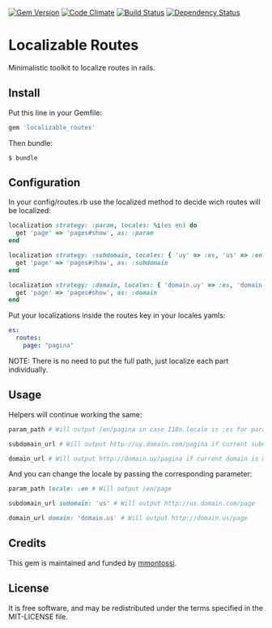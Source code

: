 [![Gem Version](https://badge.fury.io/rb/localizable_routes.svg)](http://badge.fury.io/rb/localizable_routes)
[![Code Climate](https://codeclimate.com/github/mmontossi/localizable_routes/badges/gpa.svg)](https://codeclimate.com/github/mmontossi/localizable_routes)
[![Build Status](https://travis-ci.org/mmontossi/localizable_routes.svg)](https://travis-ci.org/mmontossi/localizable_routes)
[![Dependency Status](https://gemnasium.com/mmontossi/localizable_routes.svg)](https://gemnasium.com/mmontossi/localizable_routes)

# Localizable Routes

Minimalistic toolkit to localize routes in rails.

## Install

Put this line in your Gemfile:
```ruby
gem 'localizable_routes'
```

Then bundle:
```
$ bundle
```

## Configuration

In your config/routes.rb use the localized method to decide wich routes will be localized:
```ruby
localization strategy: :param, locales: %i(es en) do
  get 'page' => 'pages#show', as: :param
end

localization strategy: :subdomain, locales: { 'uy' => :es, 'us' => :en } do
  get 'page' => 'pages#show', as: :subdomain
end

localization strategy: :domain, locales: { 'domain.uy' => :es, 'domain.us' => :en } do
  get 'page' => 'pages#show', as: :domain
end
```

Put your localizations inside the routes key in your locales yamls:
```yaml
es:
  routes:
    page: "pagina"
```

NOTE: There is no need to put the full path, just localize each part individually.

## Usage

Helpers will continue working the same:
```ruby
param_path # Will output /en/pagina in case I18n.locale is :es for param strategy

subdomain_url # Will output http://uy.domain.com/pagina if current subdomain is uy

domain_url # Will output http://domain.uy/pagina if current domain is domain.uy
```

And you can change the locale by passing the corresponding parameter:
```ruby
param_path locale: :en # Will output /en/page

subdomain_url sudomain: 'us' # Will output http://us.domain.com/page

domain_url domain: 'domain.us' # Will output http://domain.us/page
```

## Credits

This gem is maintained and funded by [mmontossi](https://github.com/mmontossi).

## License

It is free software, and may be redistributed under the terms specified in the MIT-LICENSE file.

